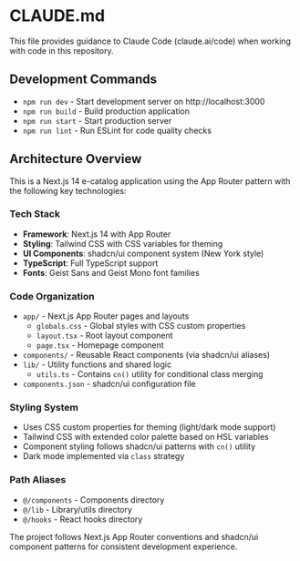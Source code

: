# CLAUDE.md

This file provides guidance to Claude Code (claude.ai/code) when working with code in this repository.

## Development Commands

- `npm run dev` - Start development server on http://localhost:3000
- `npm run build` - Build production application
- `npm run start` - Start production server
- `npm run lint` - Run ESLint for code quality checks

## Architecture Overview

This is a Next.js 14 e-catalog application using the App Router pattern with the following key technologies:

### Tech Stack
- **Framework**: Next.js 14 with App Router
- **Styling**: Tailwind CSS with CSS variables for theming
- **UI Components**: shadcn/ui component system (New York style)
- **TypeScript**: Full TypeScript support
- **Fonts**: Geist Sans and Geist Mono font families

### Code Organization
- `app/` - Next.js App Router pages and layouts
  - `globals.css` - Global styles with CSS custom properties
  - `layout.tsx` - Root layout component
  - `page.tsx` - Homepage component
- `components/` - Reusable React components (via shadcn/ui aliases)
- `lib/` - Utility functions and shared logic
  - `utils.ts` - Contains `cn()` utility for conditional class merging
- `components.json` - shadcn/ui configuration file

### Styling System
- Uses CSS custom properties for theming (light/dark mode support)
- Tailwind CSS with extended color palette based on HSL variables
- Component styling follows shadcn/ui patterns with `cn()` utility
- Dark mode implemented via `class` strategy

### Path Aliases
- `@/components` - Components directory
- `@/lib` - Library/utils directory
- `@/hooks` - React hooks directory

The project follows Next.js App Router conventions and shadcn/ui component patterns for consistent development experience.